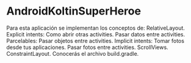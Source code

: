 # AndroidKoltinSuperHeroe
Para esta aplicación se implementan los conceptos de: RelativeLayout. Explicit intents: Como abrir otras activities. Pasar datos entre activities. Parcelables: Pasar objetos entre activities. Implicit intents: Tomar fotos desde tus aplicaciones. Pasar fotos entre activities. ScrollViews. ConstraintLayout. Conocerás el archivo build.gradle.
